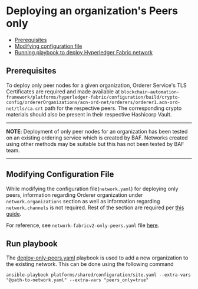 <a name = "deploy-peer-only"></a>
# Deploying an organization's Peers only

- [Prerequisites](#prerequisites)
- [Modifying configuration file](#create_config_file)
- [Running playbook to deploy Hyperledger Fabric network](#run_network)


<a name = "prerequisites"></a>
## Prerequisites
To deploy only peer nodes for a given organization, Orderer Service's TLS Certificates are required and made available at `blockchain-automation-framework/platforms/hyperledger-fabric/configuration/build/crypto-config/ordererOrganizations/acn-ord-net/orderers/orderer1.acn-ord-net/tls/ca.crt` path for the respective peers. The corresponding crypto materials should also be present in their respective Hashicorp Vault. 

---
**NOTE**:  Deployment of only peer nodes for an organization has been tested on an existing ordering service which is created by BAF. Networks created using other methods may be suitable but this has not been tested by BAF team.

---

<a name = "create_config_file"></a>
## Modifying Configuration File

While modifying the configuration file(`network.yaml`) for deploying only peers, information regarding Orderer organization under `network.organizations` section as well as information regarding `network.channels` is not required. Rest of the section are required per [this guide](./fabric_networkyaml.md).

For reference, see `network-fabricv2-only-peers.yaml` file [here](https://github.com/hyperledger-labs/blockchain-automation-framework/tree/master/platforms/hyperledger-fabric/configuration/samples).

<a name = "run_network"></a>
## Run playbook

The [deploy-only-peers.yaml](https://github.com/hyperledger-labs/blockchain-automation-framework/tree/master/platforms/shared/configuration/deploy-only-peers.yaml) playbook is used to add a new organization to the existing network. This can be done using the following command

```
ansible-playbook platforms/shared/configuration/site.yaml --extra-vars "@path-to-network.yaml" --extra-vars "peers_only=true"
```
